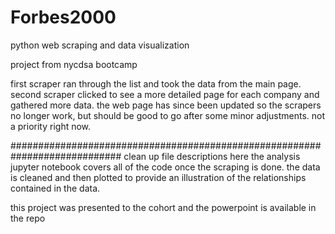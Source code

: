 # Forbes2000
python web scraping and data visualization

project from nycdsa bootcamp

first scraper ran through the list and took the data from the main page.
second scraper clicked to see a more detailed page for each company and gathered more data.
the web page has since been updated so the scrapers no longer work, but should be good to go after some minor adjustments. not a priority right now.

############################################################################
clean up file descriptions here
the analysis jupyter notebook covers all of the code once the scraping is done.
the data is cleaned and then plotted to provide an illustration of the relationships contained in the data.

this project was presented to the cohort and the powerpoint is available in the repo

